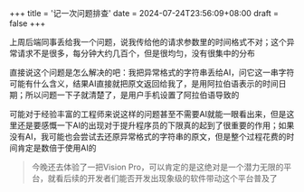 +++
title = '记一次问题排查'
date = 2024-07-24T23:56:09+08:00
draft = false
+++

上周后端同事丢给我一个问题，说我传给他的请求参数里的时间格式不对；这个异常请求不是很多，每分钟大约几百个，但是很均匀，没有很集中的分布

直接说这个问题是怎么解决的吧：我把异常格式的字符串丢给AI，问它这一串字符可能有什么含义，结果AI直接就把原文返回给我了，是用阿拉伯语表示的时间日期；所以问题一下子就清楚了，是用户手机设置了阿拉伯语导致的

可能对于经验丰富的工程师来说这样的问题甚至不需要AI就能一眼看出来，但是这里还是要感慨一下AI的出现对于提升程序员的下限真的起到了很重要的作用；如果没有AI，我可能也会尝试去还原异常格式的字符串的原文，但是整个过程花费的时间肯定是数倍于使用AI的

> 今晚还去体验了一把Vision Pro，可以肯定的是这绝对是一个潜力无限的平台，就看后续的开发者们能否开发出现象级的软件带动这个平台普及了